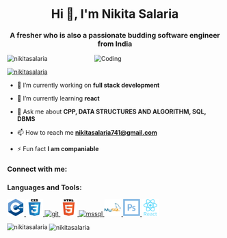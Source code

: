 <h1 align="center">Hi 👋, I'm Nikita Salaria</h1>
<h3 align="center">A fresher who is also a passionate budding software engineer from India</h3>
<img align="right" alt="Coding" width="300" src="https://i.etsystatic.com/37622737/r/il/eb4557/4251033510/il_340x270.4251033510_fj09.jpg">

<p align="left"> <img src="https://komarev.com/ghpvc/?username=nikitasalaria&label=Profile%20views&color=0e75b6&style=flat" alt="nikitasalaria" /> </p>

<p align="left"> <a href="https://github.com/ryo-ma/github-profile-trophy"><img src="https://github-profile-trophy.vercel.app/?username=nikitasalaria" alt="nikitasalaria" /></a> </p>

- 🔭 I’m currently working on **full stack development**

- 🌱 I’m currently learning **react**

- 💬 Ask me about **CPP, DATA STRUCTURES AND ALGORITHM, SQL, DBMS**

- 📫 How to reach me **nikitasalaria741@gmail.com**

- ⚡ Fun fact **I am companiable**

<h3 align="left">Connect with me:</h3>
<p align="left">
</p>

<h3 align="left">Languages and Tools:</h3>
<p align="left"> <a href="https://www.w3schools.com/cpp/" target="_blank" rel="noreferrer"> <img src="https://raw.githubusercontent.com/devicons/devicon/master/icons/cplusplus/cplusplus-original.svg" alt="cplusplus" width="40" height="40"/> </a> <a href="https://www.w3schools.com/css/" target="_blank" rel="noreferrer"> <img src="https://raw.githubusercontent.com/devicons/devicon/master/icons/css3/css3-original-wordmark.svg" alt="css3" width="40" height="40"/> </a> <a href="https://git-scm.com/" target="_blank" rel="noreferrer"> <img src="https://www.vectorlogo.zone/logos/git-scm/git-scm-icon.svg" alt="git" width="40" height="40"/> </a> <a href="https://www.w3.org/html/" target="_blank" rel="noreferrer"> <img src="https://raw.githubusercontent.com/devicons/devicon/master/icons/html5/html5-original-wordmark.svg" alt="html5" width="40" height="40"/> </a> <a href="https://www.microsoft.com/en-us/sql-server" target="_blank" rel="noreferrer"> <img src="https://www.svgrepo.com/show/303229/microsoft-sql-server-logo.svg" alt="mssql" width="40" height="40"/> </a> <a href="https://www.mysql.com/" target="_blank" rel="noreferrer"> <img src="https://raw.githubusercontent.com/devicons/devicon/master/icons/mysql/mysql-original-wordmark.svg" alt="mysql" width="40" height="40"/> </a> <a href="https://www.photoshop.com/en" target="_blank" rel="noreferrer"> <img src="https://raw.githubusercontent.com/devicons/devicon/master/icons/photoshop/photoshop-line.svg" alt="photoshop" width="40" height="40"/> </a> <a href="https://reactjs.org/" target="_blank" rel="noreferrer"> <img src="https://raw.githubusercontent.com/devicons/devicon/master/icons/react/react-original-wordmark.svg" alt="react" width="40" height="40"/> </a> </p>

<p><img align="left" src="https://github-readme-stats.vercel.app/api/top-langs?username=nikitasalaria&show_icons=true&locale=en&layout=compact" alt="nikitasalaria" /></p>

<p>&nbsp;<img align="center" src="https://github-readme-stats.vercel.app/api?username=nikitasalaria&show_icons=true&locale=en" alt="nikitasalaria" /></p>
